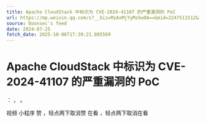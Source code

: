 ```yaml
---
title: Apache CloudStack 中标识为 CVE-2024-41107 的严重漏洞的 PoC
url: https://mp.weixin.qq.com/s?__biz=MzAxMjYyMzkwOA==&mid=2247511512&idx=1&sn=ce84f24cda62f925ee539d9b29b10517
source: Doonsec's feed
date: 2024-07-25
fetch_date: 2025-10-06T17:39:21.885569
---
```


# Apache CloudStack 中标识为 CVE-2024-41107 的严重漏洞的 PoC

：
，
。

视频
小程序
赞
，轻点两下取消赞
在看
，轻点两下取消在看